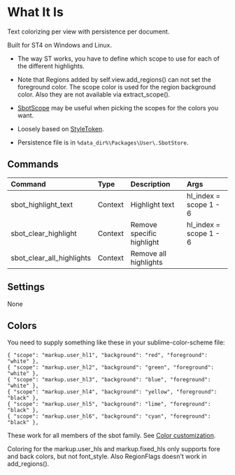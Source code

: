 # What It Is

Text colorizing per view with persistence per document.

Built for ST4 on Windows and Linux.

- The way ST works, you have to define which scope to use for each of the different highlights.
- Note that Regions added by self.view.add_regions() can not set the foreground color. The scope color is used
    for the region background color. Also they are not available via extract_scope().

- [SbotScope](https://github.com/cepthomas/SbotScope) may be useful when picking the scopes for the colors you want.
- Loosely based on [StyleToken](https://packagecontrol.io/packages/StyleToken).
- Persistence file is in `%data_dir%\Packages\User\.SbotStore`.


## Commands
| Command                    | Type     | Description                   | Args                           |
| :--------                  | :------- | :-------                      | :--------                      |
| sbot_highlight_text        | Context  | Highlight text                | hl_index = scope 1 - 6         |
| sbot_clear_highlight       | Context  | Remove specific highlight     | hl_index = scope 1 - 6         |
| sbot_clear_all_highlights  | Context  | Remove all highlights         |                                |

## Settings
None

## Colors
You need to supply something like these in your sublime-color-scheme file:
```
{ "scope": "markup.user_hl1", "background": "red", "foreground": "white" },
{ "scope": "markup.user_hl2", "background": "green", "foreground": "white" },
{ "scope": "markup.user_hl3", "background": "blue", "foreground": "white" },
{ "scope": "markup.user_hl4", "background": "yellow", "foreground": "black" },
{ "scope": "markup.user_hl5", "background": "lime", "foreground": "black" },
{ "scope": "markup.user_hl6", "background": "cyan", "foreground": "black" },
```
These work for all members of the sbot family.
See [Color customization](https://www.sublimetext.com/docs/color_schemes.html#customization).

Coloring for the markup.user_hls and markup.fixed_hls only supports fore and back colors, but not font_style.
  Also RegionFlags doesn't work in add_regions().
